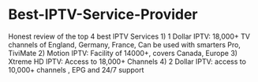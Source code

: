 # Best-IPTV-Service-Provider
Honest review of the top 4 best IPTV Services 1) 1 Dollar IPTV: 18,000+ TV channels of  England, Germany, France, Can be used with smarters Pro, TiviMate  2) Motion IPTV:  Facility of 14000+, covers Canada, Europe 3)  Xtreme HD IPTV: Access to 18,000+ Channels 4) 2 Dollar IPTV: access to 10,000+ channels , EPG and 24/7 support
